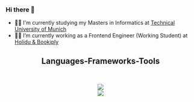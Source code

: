 ### Hi there 👋

- 👩‍🎓 I'm currently studying my Masters in Informatics at <a href="https://www.in.tum.de">Technical University of Munich</a>
- 👩‍💻 I’m currently working as a Frontend Engineer (Working Student) at <a href="https://www.holidu.com/"> Holidu & Bookiply </a>

<h2 align="center">Languages-Frameworks-Tools</h2>
<br>
<p align="center">
  <a href="https://skillicons.dev">
    <img src="https://skillicons.dev/icons?i=git,react,redux,nextjs,tailwind,ts,materialui,nodejs,github,python" /><br>
    <img src="https://skillicons.dev/icons?i=mongodb,mysql,postgres,java,spring,idea,html,css,js,vscode,figma" />
  </a>
</p>




<!--
**ilaydacansinkoc/ilaydacansinkoc** is a ✨ _special_ ✨ repository because its `README.md` (this file) appears on your GitHub profile.

Here are some ideas to get you started:

- 🔭 I’m currently working on ...
- 👯 I’m looking to collaborate on ...
- 🤔 I’m looking for help with ...
- 💬 Ask me about ...
- 📫 How to reach me: ...
- 😄 Pronouns: ...
- ⚡ Fun fact: ...

<h2 align="center">🐍 eating my contributions 😱</h2>
<p align="center">
<img alt="snake eating my contribution" src="https://github.com/ilaydacansinkoc/ilaydacansinkoc/blob/output/github-contribution-grid-snake.svg">
</p>


-->




